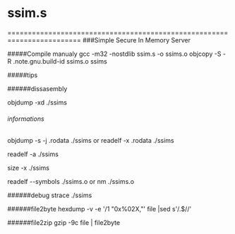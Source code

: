# ssim.s
========================================================================
###Simple Secure In Memory Server

#####Compile manualy
gcc -m32 -nostdlib ssim.s -o ssims.o
objcopy -S -R .note.gnu.build-id ssims.o ssims

#####tips

######dissasembly

objdump -xd ./ssims


###### informations
objdump -s -j .rodata ./ssims   or  readelf -x .rodata ./ssims

readelf -a ./ssims

size -x ./ssims

readelf --symbols ./ssims.o    or   nm ./ssims.o


######debug
strace ./ssims

######file2byte
hexdump -v -e '/1 "0x%02X,"' file |sed s'/.$//'

######file2zip
gzip -9c file | file2byte
